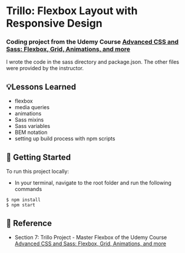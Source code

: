 # Trillo: Flexbox Layout with Responsive Design
### Coding project from the Udemy Course [Advanced CSS and Sass: Flexbox, Grid, Animations, and more](https://www.udemy.com/course/advanced-css-and-sass/)
I wrote the code in the sass directory and package.json. The other files were provided by the instructor.

## 💡Lessons Learned
- flexbox
- media queries
- animations
- Sass mixins
- Sass variables
- BEM notation
- setting up build process with npm scripts

## 🚀 Getting Started
To run this project locally:
- In your terminal, navigate to the root folder and run the following commands
```
$ npm install
$ npm start
```

## 📣 Reference
- Section 7: Trillo Project - Master Flexbox of the Udemy Course [Advanced CSS and Sass: Flexbox, Grid, Animations, and more](https://www.udemy.com/course/advanced-css-and-sass/)